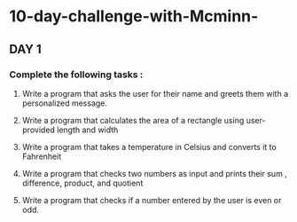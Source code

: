 # 10-day-challenge-with-Mcminn-

## DAY 1

### Complete the following tasks :

1. Write a program that asks the user for their name and greets them with a personalized message.

2. Write a program that calculates the area of a rectangle using user-provided length and width

3. Write a program that takes a temperature in Celsius and converts it to Fahrenheit

4. Write a program that checks two numbers as input and prints their sum , difference, product, and quotient

5. Write a program that checks if a number entered by the user is even or odd.

 
